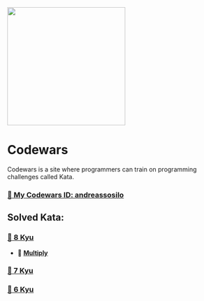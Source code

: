 <img height="270" src="https://miro.medium.com/max/1050/1*a9L7ZZhi8hIAJmWXmSaPXw.png">


# Codewars
Codewars is a site where programmers can train on programming challenges called Kata.

### [:hocho: My Codewars ID: andreassosilo ](https://www.codewars.com/users/andreassosilo/)

## Solved Kata:
### [:open_file_folder: 8 Kyu](https://github.com/andreassosilo/codewars/tree/master/8kyu)
- :cherry_blossom:
[**Multiply**](https://github.com/andreassosilo/codewars/blob/master/8kyu/multiply.js)
### [:open_file_folder: 7 Kyu](https://github.com/andreassosilo/codewars/tree/master/7kyu)
### [:open_file_folder: 6 Kyu](https://github.com/andreassosilo/codewars/tree/master/6kyu)

